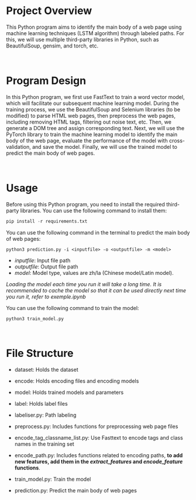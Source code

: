 <h1>Project Overview</h1>
This Python program aims to identify the main body of a web page using machine learning techniques (LSTM algorithm) through labeled paths. For this, we will use multiple third-party libraries in Python, such as BeautifulSoup, gensim, and torch, etc.

&nbsp;
&nbsp;

<h1>Program Design</h1>
In this Python program, we first use FastText to train a word vector model, which will facilitate our subsequent machine learning model. During the training process, we use the BeautifulSoup and Selenium libraries (to be modified) to parse HTML web pages, then preprocess the web pages, including removing HTML tags, filtering out noise text, etc. Then, we generate a DOM tree and assign corresponding text. Next, we will use the PyTorch library to train the machine learning model to identify the main body of the web page, evaluate the performance of the model with cross-validation, and save the model. Finally, we will use the trained model to predict the main body of web pages.

&nbsp;
&nbsp;

<h1>Usage</h1>
Before using this Python program, you need to install the required third-party libraries. You can use the following command to install them:

```python
pip install -r requirements.txt
```

You can use the following command in the terminal to predict the main body of web pages:

```shell
python3 prediction.py -i <inputfile> -o <outputfile> -m <model>
```
- *inputfile*: Input file path
- *outputfile*: Output file path
- *model*: Model type, values are zh/la (Chinese model/Latin model).

*Loading the model each time you run it will take a long time. It is recommended to cache the model so that it can be used directly next time you run it, refer to exemple.ipynb*

You can use the following command to train the model:

```shell
python3 train_model.py
```

&nbsp;
&nbsp;

<h1>File Structure</h1>

- dataset: Holds the dataset

- encode: Holds encoding files and encoding models

- model: Holds trained models and parameters
    
- label: Holds label files

- labeliser.py: Path labeling

- preprocess.py: Includes functions for preprocessing web page files

- encode_tag_classname_list.py: Use Fasttext to encode tags and class names in the training set

- encode_path.py: Includes functions related to encoding paths, **to add new features, add them in the *extract_features* and *encode_feature* functions**.

- train_model.py: Train the model

- prediction.py: Predict the main body of web pages
